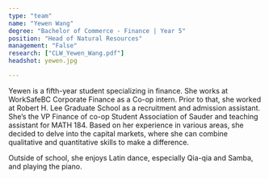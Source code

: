 ```yaml
---
type: "team"
name: "Yewen Wang"
degree: "Bachelor of Commerce - Finance | Year 5"
position: "Head of Natural Resources"
management: "False"
research: ["CLW_Yewen_Wang.pdf"]
headshot: yewen.jpg

---
```


Yewen is a fifth-year student specializing in finance. She works at WorkSafeBC Corporate Finance as a Co-op intern. Prior to that, she worked at Robert H. Lee Graduate School as a recruitment and admission assistant. She’s the VP Finance of co-op Student Association of Sauder and teaching assistant for MATH 184. Based on her experience in various areas, she decided to delve into the capital markets, where she can combine qualitative and quantitative skills to make a difference. 

Outside of school, she enjoys Latin dance, especially Qia-qia and Samba, and playing the piano. 

